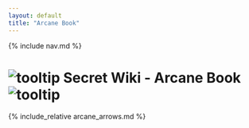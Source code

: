 ```yaml
---
layout: default
title: "Arcane Book"
---
```


{% include nav.md  %}

# ![tooltip]({{site.miscimages}}/walkinggrapple.gif) Secret Wiki - Arcane Book![tooltip]({{site.miscimages}}/walkinggrapple.gif)

{% include_relative arcane_arrows.md %}
